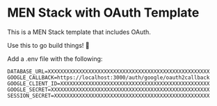 # MEN Stack with OAuth Template

This is a MEN Stack template that includes OAuth.

Use this to go build things! 🚀

Add a .env file with the following:
```
DATABASE_URL=XXXXXXXXXXXXXXXXXXXXXXXXXXXXXXXXXXXXXXXXXXXXXXXXXXXX
GOOGLE_CALLBACK=https://localhost:3000/auth/google/oauth2callback
GOOGLE_CLIENT_ID=XXXXXXXXXXXXXXXXXXXXXXXXXXXXXXXXXXXXXXXXXXXXXXXX
GOOGLE_SECRET=XXXXXXXXXXXXXXXXXXXXXXXXXXXXXXXXXXXXXXXXXXXXXXXXXXX
SESSION_SECRET=XXXXXXXXXXXXXXXXXXXXXXXXXXXXXXXXXXXXXXXXXXXXXXXXXX
```
